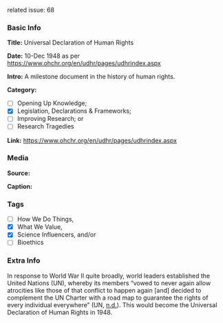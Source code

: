 related issue: 68
### Basic Info

**Title:**
Universal Declaration of Human Rights

**Date:**
10-Dec 1948 as per https://www.ohchr.org/en/udhr/pages/udhrindex.aspx

**Intro:**
A milestone document in the history of human rights.

**Category:** 

- [ ] Opening Up Knowledge;
- [x] Legislation, Declarations & Frameworks;
- [ ] Improving Research; or
- [ ] Research Tragedies

**Link:**
https://www.ohchr.org/en/udhr/pages/udhrindex.aspx

### Media

**Source:** 

**Caption:** 

### Tags

- [ ] How We Do Things, 
- [x] What We Value, 
- [x] Science Influencers, and/or 
- [ ] Bioethics

### Extra Info

In response to World War II quite broadly, world leaders established the United Nations (UN), whereby its members “vowed to never again allow atrocities like those of that conflict to happen again [and] decided to complement the UN Charter with a road map to guarantee the rights of every individual everywhere” (UN, [n.d.](https://www.un.org/en/about-us/udhr/history-of-the-declaration#:~:text=The%20Universal%20Declaration%20of%20Human,of%20the%20Second%20World%20War)). This would become the Universal Declaration of Human Rights in 1948.
